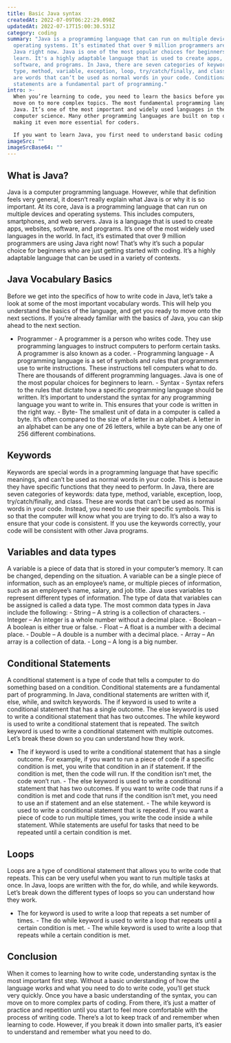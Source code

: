 ```yaml
---
title: Basic Java syntax
createdAt: 2022-07-09T06:22:29.098Z
updatedAt: 2022-07-17T15:00:30.531Z
category: coding
summary: "Java is a programming language that can run on multiple devices and
  operating systems. It’s estimated that over 9 million programmers are using
  Java right now. Java is one of the most popular choices for beginners to
  learn. It's a highly adaptable language that is used to create apps, websites,
  software, and programs. In Java, there are seven categories of keywords: data
  type, method, variable, exception, loop, try/catch/finally, and class. These
  are words that can’t be used as normal words in your code. Conditional
  statements are a fundamental part of programming."
intro: >-
  When you’re learning to code, you need to learn the basics before you can
  move on to more complex topics. The most fundamental programming language is
  Java. It’s one of the most important and widely used languages in the world of
  computer science. Many other programming languages are built on top of it,
  making it even more essential for coders.

  If you want to learn Java, you first need to understand basic coding syntax. A lot of people find coding challenging because it requires fluency in a range of characters and symbols that aren’t necessarily common words in English. However, once you get past the unusual appearance of these words, you’ll see that they are actually pretty simple concepts when broken down into smaller parts. Once you understand the basics, everything becomes much easier from here on out!
imageSrc: ""
imageSrcBase64: ""
---
```


## What is Java?

Java is a computer programming language. However, while that definition feels very general, it doesn’t really explain what Java is or why it is so important. At its core, Java is a programming language that can run on multiple devices and operating systems. This includes computers, smartphones, and web servers. Java is a language that is used to create apps, websites, software, and programs. It’s one of the most widely used languages in the world. In fact, it’s estimated that over 9 million programmers are using Java right now! That’s why it’s such a popular choice for beginners who are just getting started with coding. It’s a highly adaptable language that can be used in a variety of contexts.

## Java Vocabulary Basics

Before we get into the specifics of how to write code in Java, let’s take a look at some of the most important vocabulary words. This will help you understand the basics of the language, and get you ready to move onto the next sections. If you’re already familiar with the basics of Java, you can skip ahead to the next section.

- Programmer - A programmer is a person who writes code. They use programming languages to instruct computers to perform certain tasks. A programmer is also known as a coder. - Programming language - A programming language is a set of symbols and rules that programmers use to write instructions. These instructions tell computers what to do. There are thousands of different programming languages. Java is one of the most popular choices for beginners to learn. - Syntax - Syntax refers to the rules that dictate how a specific programming language should be written. It’s important to understand the syntax for any programming language you want to write in. This ensures that your code is written in the right way. - Byte- The smallest unit of data in a computer is called a byte. It’s often compared to the size of a letter in an alphabet. A letter in an alphabet can be any one of 26 letters, while a byte can be any one of 256 different combinations.

## Keywords

Keywords are special words in a programming language that have specific meanings, and can’t be used as normal words in your code. This is because they have specific functions that they need to perform. In Java, there are seven categories of keywords: data type, method, variable, exception, loop, try/catch/finally, and class. These are words that can’t be used as normal words in your code. Instead, you need to use their specific symbols. This is so that the computer will know what you are trying to do. It’s also a way to ensure that your code is consistent. If you use the keywords correctly, your code will be consistent with other Java programs.

## Variables and data types

A variable is a piece of data that is stored in your computer’s memory. It can be changed, depending on the situation. A variable can be a single piece of information, such as an employee’s name, or multiple pieces of information, such as an employee’s name, salary, and job title. Java uses variables to represent different types of information. The type of data that variables can be assigned is called a data type. The most common data types in Java include the following: - String – A string is a collection of characters. - Integer – An integer is a whole number without a decimal place. - Boolean – A boolean is either true or false. - Float – A float is a number with a decimal place. - Double – A double is a number with a decimal place. - Array – An array is a collection of data. - Long – A long is a big number.

## Conditional Statements

A conditional statement is a type of code that tells a computer to do something based on a condition. Conditional statements are a fundamental part of programming. In Java, conditional statements are written with if, else, while, and switch keywords. The if keyword is used to write a conditional statement that has a single outcome. The else keyword is used to write a conditional statement that has two outcomes. The while keyword is used to write a conditional statement that is repeated. The switch keyword is used to write a conditional statement with multiple outcomes. Let’s break these down so you can understand how they work.

- The if keyword is used to write a conditional statement that has a single outcome. For example, if you want to run a piece of code if a specific condition is met, you write that condition in an if statement. If the condition is met, then the code will run. If the condition isn’t met, the code won’t run. - The else keyword is used to write a conditional statement that has two outcomes. If you want to write code that runs if a condition is met and code that runs if the condition isn’t met, you need to use an if statement and an else statement. - The while keyword is used to write a conditional statement that is repeated. If you want a piece of code to run multiple times, you write the code inside a while statement. While statements are useful for tasks that need to be repeated until a certain condition is met.

## Loops

Loops are a type of conditional statement that allows you to write code that repeats. This can be very useful when you want to run multiple tasks at once. In Java, loops are written with the for, do while, and while keywords. Let’s break down the different types of loops so you can understand how they work.

- The for keyword is used to write a loop that repeats a set number of times. - The do while keyword is used to write a loop that repeats until a certain condition is met. - The while keyword is used to write a loop that repeats while a certain condition is met.

## Conclusion

When it comes to learning how to write code, understanding syntax is the most important first step. Without a basic understanding of how the language works and what you need to do to write code, you’ll get stuck very quickly. Once you have a basic understanding of the syntax, you can move on to more complex parts of coding. From there, it’s just a matter of practice and repetition until you start to feel more comfortable with the process of writing code. There’s a lot to keep track of and remember when learning to code. However, if you break it down into smaller parts, it’s easier to understand and remember what you need to do.
